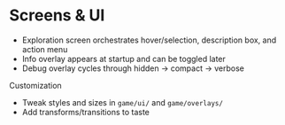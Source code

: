 # Screens & UI

- Exploration screen orchestrates hover/selection, description box, and action menu
- Info overlay appears at startup and can be toggled later
- Debug overlay cycles through hidden → compact → verbose

Customization
- Tweak styles and sizes in `game/ui/` and `game/overlays/`
- Add transforms/transitions to taste

